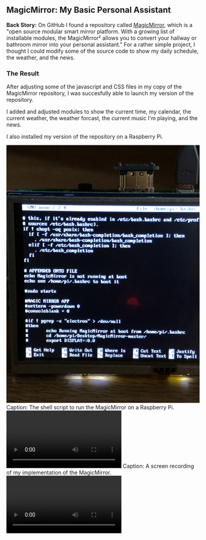 ## MagicMirror: My Basic Personal Assistant 

**Back Story:** 
On GitHub I found a repository called <a href="https://github.com/MichMich/MagicMirror/"> MagicMirror</a>, which is a "open source modular smart mirror platform. With a growing list of installable modules, the MagicMirror² allows you to convert your hallway or bathroom mirror into your personal assistant." For a rather simple project, I thought I could modify some of the source code to show my daily schedule, the weather, and the news.

### The Result

After adjusting some of the javascript and CSS files in my copy of the MagicMirror repository, I was succesfully able to launch my version of the repository.

I added and adjusted modules to show the current time, my calendar, the current weather, the weather forcast, the current music I'm playing, and the news.

I also installed my version of the repository on a Raspberry Pi.

<img src = "images/magicmirror_rpi_setup.jpeg?raw=true"/>
Caption: The shell script to run the MagicMirror on a Raspberry Pi.

<video controls>
  <source src="images/magic_mirror.mp4" type="video/mp4">
  Your browser does not support the video tag.
</video>
Caption: A screen recording of my implementation of the MagicMirror.

<video controls>
  <source src="images/magic_mirror_rpi.mp4" type="video/mp4">
  Note: need to insert this video.
</viedo>
Caption: Video of the MagicMirror working on a RPI.
